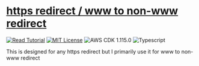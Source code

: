 # [https redirect / www to non-www redirect](https://apoorv.blog/redirect-www-to-non-www/)

[![Read Tutorial](https://badgen.now.sh/badge/Read/Tutorial/purple)](https://apoorv.blog/redirect-www-to-non-www/)
[![MIT License](https://badgen.now.sh/badge/License/MIT/blue)](https://github.com/apoorvmote/cdk-examples/blob/master/License.md)
![AWS CDK 1.115.0](https://badgen.net/badge/aws-cdk/1.115.0/yellow)
![Typescript](https://badgen.net/badge/icon/typescript?icon=typescript&label)

This is designed for any https redirect but I primarily use it for www to non-www redirect